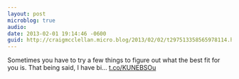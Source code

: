 ```yaml
---
layout: post
microblog: true
audio: 
date: 2013-02-01 19:14:46 -0600
guid: http://craigmcclellan.micro.blog/2013/02/02/t297513358565978114.html
---
```

Sometimes you have to try a few things to figure out what the best fit for you is. That being said, I have bi… [t.co/KUNEBSOu](http://t.co/KUNEBSOu)
